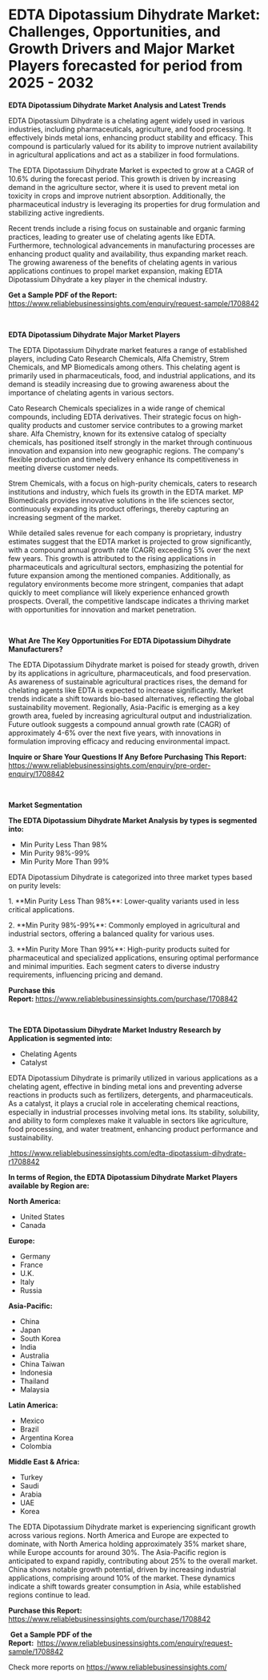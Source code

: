 <p><h1>EDTA Dipotassium Dihydrate Market: Challenges, Opportunities, and Growth Drivers and Major Market Players forecasted for period from 2025 - 2032</h1></p><p><strong>EDTA Dipotassium Dihydrate Market Analysis and Latest Trends</strong></p>
<p><p>EDTA Dipotassium Dihydrate is a chelating agent widely used in various industries, including pharmaceuticals, agriculture, and food processing. It effectively binds metal ions, enhancing product stability and efficacy. This compound is particularly valued for its ability to improve nutrient availability in agricultural applications and act as a stabilizer in food formulations.</p><p>The EDTA Dipotassium Dihydrate Market is expected to grow at a CAGR of 10.6% during the forecast period. This growth is driven by increasing demand in the agriculture sector, where it is used to prevent metal ion toxicity in crops and improve nutrient absorption. Additionally, the pharmaceutical industry is leveraging its properties for drug formulation and stabilizing active ingredients. </p><p>Recent trends include a rising focus on sustainable and organic farming practices, leading to greater use of chelating agents like EDTA. Furthermore, technological advancements in manufacturing processes are enhancing product quality and availability, thus expanding market reach. The growing awareness of the benefits of chelating agents in various applications continues to propel market expansion, making EDTA Dipotassium Dihydrate a key player in the chemical industry.</p></p>
<p><strong>Get a Sample PDF of the Report:&nbsp;</strong> <a href="https://www.reliablebusinessinsights.com/enquiry/request-sample/1708842?utm_campaign=62&utm_medium=2&utm_source=Github&utm_content=ia&utm_term=10012025&utm_id=edta-dipotassium-dihydrate">https://www.reliablebusinessinsights.com/enquiry/request-sample/1708842</a></p>
<p>&nbsp;</p>
<p><strong>EDTA Dipotassium Dihydrate Major Market Players</strong></p>
<p><p>The EDTA Dipotassium Dihydrate market features a range of established players, including Cato Research Chemicals, Alfa Chemistry, Strem Chemicals, and MP Biomedicals among others. This chelating agent is primarily used in pharmaceuticals, food, and industrial applications, and its demand is steadily increasing due to growing awareness about the importance of chelating agents in various sectors.</p><p>Cato Research Chemicals specializes in a wide range of chemical compounds, including EDTA derivatives. Their strategic focus on high-quality products and customer service contributes to a growing market share. Alfa Chemistry, known for its extensive catalog of specialty chemicals, has positioned itself strongly in the market through continuous innovation and expansion into new geographic regions. The company's flexible production and timely delivery enhance its competitiveness in meeting diverse customer needs.</p><p>Strem Chemicals, with a focus on high-purity chemicals, caters to research institutions and industry, which fuels its growth in the EDTA market. MP Biomedicals provides innovative solutions in the life sciences sector, continuously expanding its product offerings, thereby capturing an increasing segment of the market.</p><p>While detailed sales revenue for each company is proprietary, industry estimates suggest that the EDTA market is projected to grow significantly, with a compound annual growth rate (CAGR) exceeding 5% over the next few years. This growth is attributed to the rising applications in pharmaceuticals and agricultural sectors, emphasizing the potential for future expansion among the mentioned companies. Additionally, as regulatory environments become more stringent, companies that adapt quickly to meet compliance will likely experience enhanced growth prospects. Overall, the competitive landscape indicates a thriving market with opportunities for innovation and market penetration.</p></p>
<p>&nbsp;</p>
<p><strong>What Are The Key Opportunities For EDTA Dipotassium Dihydrate Manufacturers?</strong></p>
<p><p>The EDTA Dipotassium Dihydrate market is poised for steady growth, driven by its applications in agriculture, pharmaceuticals, and food preservation. As awareness of sustainable agricultural practices rises, the demand for chelating agents like EDTA is expected to increase significantly. Market trends indicate a shift towards bio-based alternatives, reflecting the global sustainability movement. Regionally, Asia-Pacific is emerging as a key growth area, fueled by increasing agricultural output and industrialization. Future outlook suggests a compound annual growth rate (CAGR) of approximately 4-6% over the next five years, with innovations in formulation improving efficacy and reducing environmental impact.</p></p>
<p><strong>Inquire or Share Your Questions If Any Before Purchasing This Report:</strong> <a href="https://www.reliablebusinessinsights.com/enquiry/pre-order-enquiry/1708842?utm_campaign=62&utm_medium=2&utm_source=Github&utm_content=ia&utm_term=10012025&utm_id=edta-dipotassium-dihydrate">https://www.reliablebusinessinsights.com/enquiry/pre-order-enquiry/1708842</a></p>
<p>&nbsp;</p>
<p><strong>Market Segmentation</strong></p>
<p><strong>The EDTA Dipotassium Dihydrate Market Analysis by types is segmented into:</strong></p>
<p><ul><li>Min Purity Less Than 98%</li><li>Min Purity 98%-99%</li><li>Min Purity More Than 99%</li></ul></p>
<p><p>EDTA Dipotassium Dihydrate is categorized into three market types based on purity levels: </p><p>1. **Min Purity Less Than 98%**: Lower-quality variants used in less critical applications.</p><p>2. **Min Purity 98%-99%**: Commonly employed in agricultural and industrial sectors, offering a balanced quality for various uses.</p><p>3. **Min Purity More Than 99%**: High-purity products suited for pharmaceutical and specialized applications, ensuring optimal performance and minimal impurities. Each segment caters to diverse industry requirements, influencing pricing and demand.</p></p>
<p><strong>Purchase this Report:&nbsp;</strong><a href="https://www.reliablebusinessinsights.com/purchase/1708842?utm_campaign=62&utm_medium=2&utm_source=Github&utm_content=ia&utm_term=10012025&utm_id=edta-dipotassium-dihydrate">https://www.reliablebusinessinsights.com/purchase/1708842</a></p>
<p>&nbsp;</p>
<p><strong>The EDTA Dipotassium Dihydrate Market Industry Research by Application is segmented into:</strong></p>
<p><ul><li>Chelating Agents</li><li>Catalyst</li></ul></p>
<p><p>EDTA Dipotassium Dihydrate is primarily utilized in various applications as a chelating agent, effective in binding metal ions and preventing adverse reactions in products such as fertilizers, detergents, and pharmaceuticals. As a catalyst, it plays a crucial role in accelerating chemical reactions, especially in industrial processes involving metal ions. Its stability, solubility, and ability to form complexes make it valuable in sectors like agriculture, food processing, and water treatment, enhancing product performance and sustainability.</p></p>
<p><a href="https://www.reliablebusinessinsights.com/edta-dipotassium-dihydrate-r1708842?utm_campaign=62&utm_medium=2&utm_source=Github&utm_content=ia&utm_term=10012025&utm_id=edta-dipotassium-dihydrate">&nbsp;https://www.reliablebusinessinsights.com/edta-dipotassium-dihydrate-r1708842</a></p>
<p><strong>In terms of Region, the EDTA Dipotassium Dihydrate Market Players available by Region are:</strong></p>
<p>
    <p> <strong> North America: </strong>
        <ul>
            <li>United States</li>
            <li>Canada</li>
        </ul>
        </p> 
    <p> <strong> Europe: </strong>
        <ul>
            <li>Germany</li>
            <li>France</li>
            <li>U.K.</li>
            <li>Italy</li>
            <li>Russia</li>
        </ul>
        </p> 
    <p> <strong> Asia-Pacific: </strong>
        <ul>
            <li>China</li>
            <li>Japan</li>
            <li>South Korea</li>
            <li>India</li>
            <li>Australia</li>
            <li>China Taiwan</li>
            <li>Indonesia</li>
            <li>Thailand</li>
            <li>Malaysia</li>
        </ul>
        </p> 
    <p> <strong> Latin America: </strong>
        <ul>
            <li>Mexico</li>
            <li>Brazil</li>
            <li>Argentina Korea</li>
            <li>Colombia</li>
        </ul>
        </p> 
    <p> <strong> Middle East & Africa: </strong>
        <ul>
            <li>Turkey</li>
            <li>Saudi</li>
            <li>Arabia</li>
            <li>UAE</li>
            <li>Korea</li>
        </ul>
    </p>
    </p>
<p><p>The EDTA Dipotassium Dihydrate market is experiencing significant growth across various regions. North America and Europe are expected to dominate, with North America holding approximately 35% market share, while Europe accounts for around 30%. The Asia-Pacific region is anticipated to expand rapidly, contributing about 25% to the overall market. China shows notable growth potential, driven by increasing industrial applications, comprising around 10% of the market. These dynamics indicate a shift towards greater consumption in Asia, while established regions continue to lead.</p></p>
<p><strong>Purchase this Report: </strong><a href="https://www.reliablebusinessinsights.com/purchase/1708842?utm_campaign=62&utm_medium=2&utm_source=Github&utm_content=ia&utm_term=10012025&utm_id=edta-dipotassium-dihydrate">https://www.reliablebusinessinsights.com/purchase/1708842</a></p>
<p>&nbsp;<strong>Get a Sample PDF of the Report:&nbsp;&nbsp;</strong><a href="https://www.reliablebusinessinsights.com/enquiry/request-sample/1708842?utm_campaign=62&utm_medium=2&utm_source=Github&utm_content=ia&utm_term=10012025&utm_id=edta-dipotassium-dihydrate">https://www.reliablebusinessinsights.com/enquiry/request-sample/1708842</a></p>
<p><strong></strong></p>
<p>Check more reports on <a href="https://www.reliablebusinessinsights.com/?utm_campaign=62&utm_medium=2&utm_source=Github&utm_content=ia&utm_term=10012025&utm_id=edta-dipotassium-dihydrate">https://www.reliablebusinessinsights.com/</a></p>
